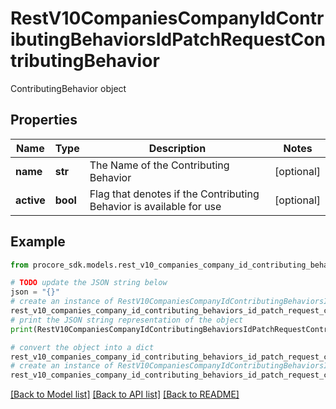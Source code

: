 # RestV10CompaniesCompanyIdContributingBehaviorsIdPatchRequestContributingBehavior

ContributingBehavior object

## Properties

Name | Type | Description | Notes
------------ | ------------- | ------------- | -------------
**name** | **str** | The Name of the Contributing Behavior | [optional] 
**active** | **bool** | Flag that denotes if the Contributing Behavior is available for use | [optional] 

## Example

```python
from procore_sdk.models.rest_v10_companies_company_id_contributing_behaviors_id_patch_request_contributing_behavior import RestV10CompaniesCompanyIdContributingBehaviorsIdPatchRequestContributingBehavior

# TODO update the JSON string below
json = "{}"
# create an instance of RestV10CompaniesCompanyIdContributingBehaviorsIdPatchRequestContributingBehavior from a JSON string
rest_v10_companies_company_id_contributing_behaviors_id_patch_request_contributing_behavior_instance = RestV10CompaniesCompanyIdContributingBehaviorsIdPatchRequestContributingBehavior.from_json(json)
# print the JSON string representation of the object
print(RestV10CompaniesCompanyIdContributingBehaviorsIdPatchRequestContributingBehavior.to_json())

# convert the object into a dict
rest_v10_companies_company_id_contributing_behaviors_id_patch_request_contributing_behavior_dict = rest_v10_companies_company_id_contributing_behaviors_id_patch_request_contributing_behavior_instance.to_dict()
# create an instance of RestV10CompaniesCompanyIdContributingBehaviorsIdPatchRequestContributingBehavior from a dict
rest_v10_companies_company_id_contributing_behaviors_id_patch_request_contributing_behavior_from_dict = RestV10CompaniesCompanyIdContributingBehaviorsIdPatchRequestContributingBehavior.from_dict(rest_v10_companies_company_id_contributing_behaviors_id_patch_request_contributing_behavior_dict)
```
[[Back to Model list]](../README.md#documentation-for-models) [[Back to API list]](../README.md#documentation-for-api-endpoints) [[Back to README]](../README.md)


